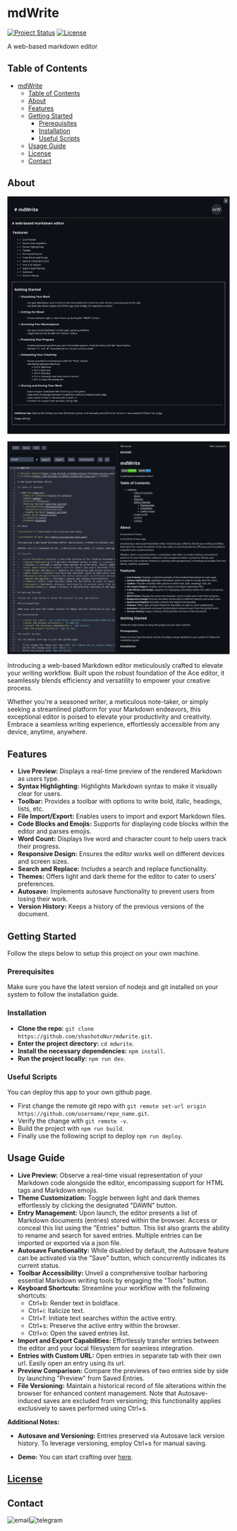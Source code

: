# mdWrite

[![Project Status](https://img.shields.io/badge/status-finished-success.svg)]()
[![License](https://img.shields.io/badge/license-MIT-blue.svg)](LICENSE)

A web-based markdown editor

## Table of Contents

- [mdWrite](#mdwrite)
  - [Table of Contents](#table-of-contents)
  - [About](#about)
  - [Features](#features)
  - [Getting Started](#getting-started)
    - [Prerequisites](#prerequisites)
    - [Installation](#installation)
    - [Useful Scripts](#useful-scripts)
  - [Usage Guide](#usage-guide)
  - [License](#license)
  - [Contact](#contact)

## About

![Screenshot of home](public/preview/app_home.webp)

![Screenshot of main app](public/preview/app_main.webp)

Introducing a web-based Markdown editor meticulously crafted to elevate your writing workflow. Built upon the robust foundation of the Ace editor, it seamlessly blends efficiency and versatility to empower your creative process.

Whether you're a seasoned writer, a meticulous note-taker, or simply seeking a streamlined platform for your Markdown endeavors, this exceptional editor is poised to elevate your productivity and creativity. Embrace a seamless writing experience, effortlessly accessible from any device, anytime, anywhere.

## Features

-   **Live Preview:** Displays a real-time preview of the rendered Markdown as users type.
-   **Syntax Highlighting:** Highlights Markdown syntax to make it visually clear for users.
-   **Toolbar:** Provides a toolbar with options to write bold, italic, headings, lists, etc.
-   **File Import/Export:** Enables users to import and export Markdown files.
-   **Code Blocks and Emojis:** Supports for displaying code blocks within the editor and parses emojis.
-   **Word Count:** Displays live word and character count to help users track their progress.
-   **Responsive Design:** Ensures the editor works well on different devices and screen sizes.
-   **Search and Replace:** Includes a search and replace functionality.
-   **Themes:** Offers light and dark theme for the editor to cater to users' preferences.
-   **Autosave:** Implements autosave functionality to prevent users from losing their work.
-   **Version History:** Keeps a history of the previous versions of the document.

## Getting Started

Follow the steps below to setup this project on your own machine.

### Prerequisites

Make sure you have the latest version of nodejs and git installed on your system to follow the installation guide.

### Installation

-   **Clone the repo**: `git clone https://github.com/shashotoNur/mdwrite.git`.
-   **Enter the project directory:** `cd mdwrite`.
-   **Install the necessary dependencies:** `npm install`.
-   **Run the project locally:** `npm run dev`.

### Useful Scripts

You can deploy this app to your own github page.

-   First change the remote git repo with `git remote set-url origin https://github.com/username/repo_name.git`.
-   Verify the change with `git remote -v`.
-   Build the project with `npm run build`.
-   Finally use the following script to deploy `npm run deploy`.

## Usage Guide

-   **Live Preview:** Observe a real-time visual representation of your Markdown code alongside the editor, encompassing support for HTML tags and Markdown emojis.
-   **Theme Customization:** Toggle between light and dark themes effortlessly by clicking the designated "DAWN" button.
-   **Entry Management:** Upon launch, the editor presents a list of Markdown documents (entries) stored within the browser. Access or conceal this list using the "Entries" button. This list also grants the ability to rename and search for saved entries. Multiple entries can be imported or exported via a json file.
-   **Autosave Functionality:** While disabled by default, the Autosave feature can be activated via the "Save" button, which concurrently indicates its current status.
-   **Toolbar Accessibility:** Unveil a comprehensive toolbar harboring essential Markdown writing tools by engaging the "Tools" button.
-   **Keyboard Shortcuts:** Streamline your workflow with the following shortcuts:
    -   Ctrl+b: Render text in boldface.
    -   Ctrl+i: Italicize text.
    -   Ctrl+f: Initiate text searches within the active entry.
    -   Ctrl+s: Preserve the active entry within the browser.
    -   Ctrl+o: Open the saved entries list.
-   **Import and Export Capabilities:** Effortlessly transfer entries between the editor and your local filesystem for seamless integration.
-   **Entries with Custom URL:** Open entries in separate tab with their own url. Easily open an entry using its url.
-   **Preview Comparison:** Compare the previews of two entries side by side by launching "Preview" from Saved Entries.
-   **File Versioning:** Maintain a historical record of file alterations within the browser for enhanced content management. Note that Autosave-induced saves are excluded from versioning; this functionality applies exclusively to saves performed using Ctrl+s.

**Additional Notes:**

-   **Autosave and Versioning:** Entries preserved via Autosave lack version history. To leverage versioning, employ Ctrl+s for manual saving.

-   **Demo:** You can start crafting over [here](https://shashotoNur.github.io/mdwrite/).

## [License](LICENSE)

## Contact

[<img align="left" alt="email" src="https://img.shields.io/badge/email-8838FF?logo=proton&logoColor=white&style=for-the-badge" />](mailto:shashoto.nur@proton.me?subject=Wanted%20to%20talk%20about%20mdWrite)
[<img align="left" alt="telegram" src="https://img.shields.io/badge/telegram-229ED9?logo=telegram&logoColor=white&style=for-the-badge" />](https://t.me/shashoto)
